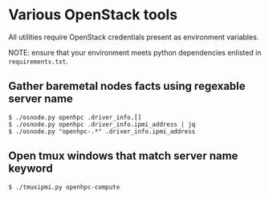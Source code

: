 # Various OpenStack tools

All utilities require OpenStack credentials present as environment variables.

NOTE: ensure that your environment meets python dependencies enlisted in `requirements.txt`.

## Gather baremetal nodes facts using regexable server name

    $ ./osnode.py openhpc .driver_info.[]
    $ ./osnode.py openhpc .driver_info.ipmi_address | jq
    $ ./osnode.py "openhpc-.*" .driver_info.ipmi_address

## Open tmux windows that match server name keyword

    $ ./tmuxipmi.py openhpc-compute
